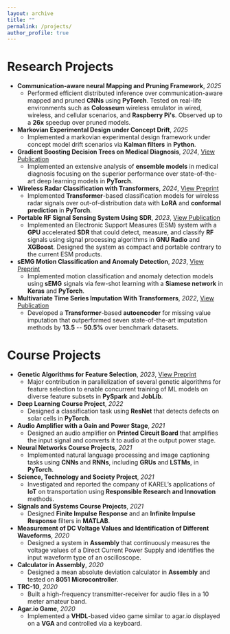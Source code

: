 ```yaml
---
layout: archive
title: ""
permalink: /projects/
author_profile: true
---
```



Research Projects
======
* **Communication-aware neural Mapping and Pruning Framework**, *2025*
    * Performed efficient distributed inference over communication-aware mapped and pruned **CNNs** using **PyTorch**. Tested on real-life environments such as **Colosseum** wireless emulator in wired, wireless, and cellular scenarios, and **Raspberry Pi's**. Observed up to a **26x** speedup over pruned models.
* **Markovian Experimental Design under Concept Drift**, *2025*
    * Implemented a markovian experimental design framework under concept model drift scenarios via **Kalman filters** in **Python**.
* **Gradient Boosting Decision Trees on Medical Diagnosis**, *2024*, [View Publication](https://arxiv.org/abs/2410.03705)
    * Implemented an extensive analysis of **ensemble models** in medical diagnosis focusing on the superior performance over state-of-the-art deep learning models in **PyTorch**.
* **Wireless Radar Classification with Transformers**, *2024*, [View Preprint](https://arxiv.org/abs/2401.04837)
    * Implemented **Transformer**-based classification models for wireless radar signals over out-of-distribution data with **LoRA** and **conformal prediction** in **PyTorch**.
* **Portable RF Signal Sensing System Using SDR**, *2023*, [View Publication](https://ieeexplore.ieee.org/abstract/document/10600750)
    * Implemented an Electronic Support Measures (ESM) system with a **GPU** accelerated **SDR** that could detect, measure, and classify **RF** signals using signal processing algorithms in **GNU Radio** and **XGBoost**. Designed the system as compact and portable contrary to the current ESM products.
* **sEMG Motion Classification and Anomaly Detection**, *2023*, [View Preprint](https://www.techrxiv.org/doi/full/10.36227/techrxiv.22577374)
    * Implemented motion classification and anomaly detection models using **sEMG** signals via few-shot learning with a **Siamese network** in **Keras** and **PyTorch**.
* **Multivariate Time Series Imputation With Transformers**, *2022*, [View Publication](https://ieeexplore.ieee.org/abstract/document/9964035)
    * Developed a **Transformer**-based **autoencoder** for missing value imputation that outperformed seven state-of-the-art imputation methods by **13.5** -- **50.5%** over benchmark datasets.






Course Projects
======
* **Genetic Algorithms for Feature Selection**, *2023*, [View Preprint](https://arxiv.org/abs/2401.10846)
    * Major contribution in parallelization of several genetic algorithms for feature selection to enable concurrent training of ML models on diverse feature subsets in **PySpark** and **JobLib**.
* **Deep Learning Course Project**, *2022*
    * Designed a classification task using **ResNet** that detects defects on solar cells in **PyTorch**.
* **Audio Amplifier with a Gain and Power Stage**, *2021*
    * Designed an audio amplifier on **Printed Circuit Board** that amplifies the input signal and converts it to audio at the output power stage.
* **Neural Networks Course Projects**, *2021*
    * Implemented natural language processing and image captioning tasks using **CNNs** and **RNNs**, including **GRUs** and **LSTMs**, in **PyTorch**.
* **Science, Technology and Society Project**, *2021*
    * Investigated and reported the company of KAREL’s applications of **IoT** on transportation using **Responsible Research and Innovation** methods.
* **Signals and Systems Course Projects**, *2021*
    * Designed **Finite Impulse Response** and an **Infinite Impulse Response** filters in **MATLAB**.
* **Measurement of DC Voltage Values and Identification of Different Waveforms**, *2020*
    * Designed a system in **Assembly** that continuously measures the voltage values of a Direct Current Power Supply and identifies the input waveform type of an oscilloscope.
* **Calculator in Assembly**, *2020*
    * Designed a mean absolute deviation calculator in **Assembly** and tested on **8051 Microcontroller**.
* **TRC-10**, *2020*
    * Built a high-frequency transmitter-receiver for audio files in a 10 meter amateur band.
* **Agar.io Game**, *2020*
    * Implemented a **VHDL**-based video game similar to agar.io displayed on a **VGA** and controlled via a keyboard.
